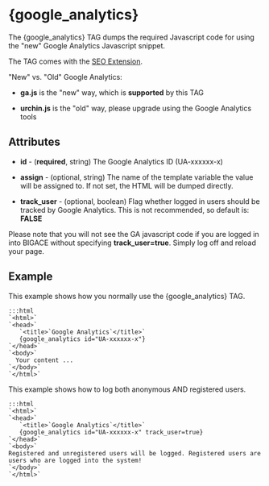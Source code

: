 # {google_analytics}

The {google_analytics} TAG dumps the required Javascript code for using the "new" Google Analytics Javascript snippet.

The TAG comes with the [SEO Extension](bigace/extensions/seo).

"New" vs. "Old" Google Analytics:


*  **ga.js** is the "new" way, which is __supported__ by this TAG

*  **urchin.js** is the "old" way, please upgrade using the Google Analytics tools

## Attributes


*  **id** - (__required__, string)
    The Google Analytics ID (UA-xxxxxx-x)

*  **assign** - (optional, string)
    The name of the template variable the value will be assigned to. If not set, the HTML will be dumped directly.

*  **track_user** - (optional, boolean)
    Flag whether logged in users should be tracked by Google Analytics. This is not recommended, so default is: **FALSE**

Please note that you will not see the GA javascript code if you are logged in into BIGACE without specifying **track_user=true**. Simply log off and reload your page.

## Example

This example shows how you normally use the {google_analytics} TAG.

	:::html
	`<html>`
	`<head>`
	   `<title>`Google Analytics`</title>`
	   {google_analytics id="UA-xxxxxx-x"}
	`</head>`
	`<body>`
	  Your content ...
	`</body>`
	`</html>`


This example shows how to log both anonymous AND registered users.

	:::html
	`<html>`
	`<head>`
	   `<title>`Google Analytics`</title>`
	   {google_analytics id="UA-xxxxxx-x" track_user=true}
	`</head>`
	`<body>`
	Registered and unregistered users will be logged. Registered users are users who are logged into the system!
	`</body>`
	`</html>`



